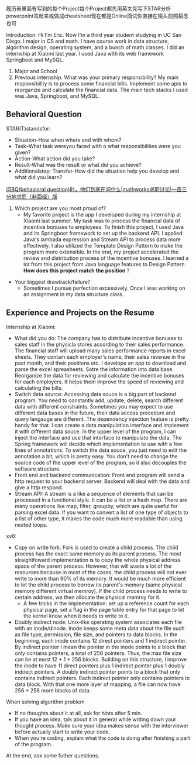 履历表里面有写到的每个Project每个Project都先用英文先写下STAR分析powerpoint背起来或做成cheatsheet现在都是Online面试你直接在镜头前照稿念也可

Introduction: Hi I'm Eric. Now I'm a third year student studying in UC San Diego. I major in CS and math. I have course work in data structure, algorithm design, operating system, and a bunch of math classes. I did an internship at Xiaomi last year. I used Java with its web framework Springboot and MySQL. 
1. Major and School
2. Previous internship. What was your primary responsibility? My main responsibility is to process some financial bills. Implement some apis to reorganize and calculate the financial data. The main tech stacks I used was Java, Springboot, and MySQL. 

## Behavioral Question

STAR(T)standsfor:
- Situation-How when where and with whom? 
- Task–What task wereyou faced with o what responsibilities were you given? 
- Action-What action did you take? 
- Result-What was the result or what did you achieve? 
- Additionalstep: Transfer-How did the situation help you develop and what did you learn?

[问BQ(behavioral question)时，他们到底在问什么|mathworks求职讨论|一亩三分地求职（非面经）版](https://www.1point3acres.com/bbs/thread-566677-1-1.html)

1. Which project are you most proud of? 
	- My favorite project is the app I developed during my internship at Xiaomi last summer. My task was to process the financial data of incentive bonuses to employees. To finish this project, I used Java and its Springboot framework to set up the backend API. I applied Java's lambada expression and Stream API to process data more effectively. I also utilized the Template Design Pattern to make the program more extensible. In the end, my project accelerated the review and distribution process of the incentive bonuses. I learned a lot from this project from Java language features to Design Pattern. **How does this project match the position** ?
- Your biggest drawback/failure? 
	- Sometimes I pursue perfection excessively. Once I was working on an assignment in my data structure class. 

## Experience and Projects on the Resume

Internship at Xiaomi: 
- What did you do: The company has to distribute incentive bonuses to sales staff in the physicla stores according to their sales performance. The financial staff will upload many sales performance reports in excel sheets. They contain each employer's name, their sales revenue in the past month, and their positions etc. I develope an app to download and parse the excel spreasheets. Sotre the information into data base. Reorganize the data for reviewing and calculate the incentive bonuses for each employers. It helps them improve the speed of reviewing and calculating the bills. 
- Switch data source: Accessing data souce is a big part of backend program. You need to constantly add, update, delete, search different data with different constraints. Sometimes you may expect to use different data bases in the future, their data access procedure and query langauge are different. The dependency injection feature is pretty handy for that. I can create a data manipulation interface and implement it with different data souce. In the upper level of the program, I can inject the interface and use that interface to manipulate the data. The Spring framework will decide which implementation to use with a few lines of annotations. To switch the data souce, you just need to edit the annotation a bit, which is pretty easy. You don't need to change the source code of the upper level of the program, so it also decouples the software structure. 
- Front end and backend communication: Front end program will send a http request to your backend server. Backend will deal with the data and give a http respond. 
- Stream API: A stream is a like a sequence of elements that can be processed in a functional style. It can be a list or a hash map. There are many operations like map, filter, groupby, which are quite useful for parsing excel data. If you want to convert a list of one type of objects to a list of other type, it makes the code much more readable than using nested loops. 

xv6:
- Copy on write fork: Fork is used to create a child process. The child process has the exact same memory as its parent process. The most straightfoward implementation is to copy the whole physical address space of the parent process. However, that will waste a lot of the resources because in most of the cases, the child process will not ever write to more than 90% of its memory. It would be much more efficient to let the child process to borrow its parent's memory (same physical memory different virtual memroy). If the child process needs to write to certain address, we then allocate the physical memroy for it. 
	- A few tricks in the implementation: set up a reference count for each physical page, set a flag in the page table entry for that page to let the kernel know when it needs to write to it. 
- Doubly indirect node: Unix-like operating system associates each file with an inode/dinode. Inode keeps some meta data about the file such as file type, permission, file size, and pointers to data blocks. In the beginning, each inode contains 12 direct pointers and 1 indirect pointer. By indirect pointer I mean the pointer in the inode points to a block that only contains pointers, a total of 256 pointers. Thus, the max file size can be at most 12 + 1 * 256 blocks. Building on this structure, I improve the inode to have 11 direct pointers plus 1 indirect pointer plus 1 doubly indirect pointers. A doubly indirect pointer points to a block that only contains indirect pointers. Each indirect pointer only contains pointers to data block. With that one more layer of mapping, a file can now have 256 * 256 more blocks of data. 

When solving algorithm problem
- If no thoughts about it at all, ask for hints after 5 min. 
- If you have an idea, talk about it in general while writing down your thought process. Make sure your idea makes sense with the interviewer before actually start to write your code. 
- When you're coding, explain what the code is doing after finishing a part of the program. 

At the end, ask some futher questions. 
